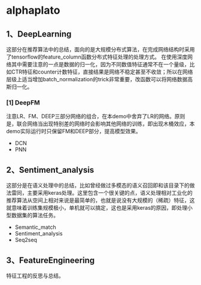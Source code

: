 # alphaplato

## 1、DeepLearning
   这部分在推荐算法中的总结，面向的是大规模分布式算法，在完成网络结构时采用了tensorflow的feature_column函数分布式特征处理的处理方式。
   在使用深度网络其中需要注意的一点是数据的归一化，因为不同数值特征通常不在一个量级，比如CTR特征和counter计数特征，直接结果是网络不稳定甚至不收敛；所以在网络层级上适当增加batch_normalization的trick非常重要，改函数可以将网络数据高斯归一化。
   
### [1] DeepFM
   注意LR、FM、DEEP三部分网络的组合，在本demo中舍弃了LR的网络。原则是，联合网络当出现特别差的网络时会影响其他网络的训练，即出现木桶效应，本demo实际运行时只保留FM和DEEP部分，提高模型效果。
* DCN
* PNN

## 2、Sentiment_analysis
  这部分是在语义处理中的总结，比如曾经做过多模态的语义召回即和该目录下的做法雷同，主要采用keras处理。这里包含一个很关键的点，语义处理相对工业化的推荐算法从空间上相对来说是最简单的，也就是说没有大规模的（稀疏）特征，这就意味着训练集规模极小，单机就可以搞定，这也是采用keras的原因，即处理小型数据集的算法任务。
  
* Semantic_match
* Sentiment_analysis
* Seq2seq

## 3、FeatureEngineering
  特征工程的反思与总结。
